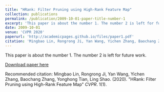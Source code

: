 ```yaml
---
title: "HRank: Filter Pruning using High-Rank Feature Map"
collection: publications
permalink: /publication/2009-10-01-paper-title-number-1
excerpt: 'This paper is about the number 1. The number 2 is left for future work.'
date: 2009-10-01
venue: 'CVPR 2020'
paperurl: 'http://academicpages.github.io/files/paper1.pdf'
citation: 'Mingbao Lin, Rongrong Ji, Yan Wang, Yichen Zhang, Baochang Zhang, Yonghong Tian, Ling Shao. (2020). &quot;HRank: Filter Pruning using High-Rank Feature Map&quot; <i>CVPR</i>. 1(1).'
---
```

This paper is about the number 1. The number 2 is left for future work.

[Download paper here](https://arxiv.org/abs/2002.10179)

Recommended citation: Mingbao Lin, Rongrong Ji, Yan Wang, Yichen Zhang, Baochang Zhang, Yonghong Tian, Ling Shao. (2020). &quot;HRank: Filter Pruning using High-Rank Feature Map&quot; <i>CVPR</i>. 1(1).
